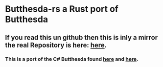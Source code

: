 # Butthesda-rs a Rust port of Butthesda

## If you read this un github then this is inly a mirror the real Repository is here: [here](https://gitlab.com/LuckySkebe/butthesda-rs).

### This is a port of the C# Butthesda found [here](https://github.com/JPrivateLL/Butthesda) and [here](https://github.com/programotter/Butthesda).